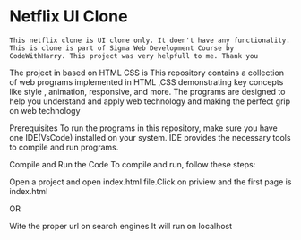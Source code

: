 # Netflix UI Clone
```
This netflix clone is UI clone only. It doen't have any functionality.
This is clone is part of Sigma Web Development Course by CodeWithHarry. This project was very helpfull to me. Thank you
```
The project in based on HTML CSS is This repository contains a collection of web programs implemented in HTML ,CSS demonstrating key concepts like style , animation, responsive, and more. The programs are designed to help you understand and apply web technology and making the perfect grip on web technology

Prerequisites To run the programs in this repository, make sure you have one IDE(VsCode) installed on your system. IDE provides the necessary tools to compile and run programs.

Compile and Run the Code To compile and run, follow these steps:

Open a project and open index.html file.Click on priview and the first page is index.html


OR

Wite the proper url on search engines It will run on localhost

